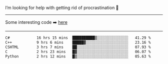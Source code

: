 I’m looking for help with getting rid of procrastination 🤔

-----

Some interesting code :arrow_right: [here](https://github.com/zhen8838/playground)

-----

<!--START_SECTION:waka-->

```txt
C#            16 hrs 15 mins  ██████████▒░░░░░░░░░░░░░░   41.29 %
C++           9 hrs 6 mins    █████▓░░░░░░░░░░░░░░░░░░░   23.16 %
CSHTML        3 hrs 7 mins    ██░░░░░░░░░░░░░░░░░░░░░░░   07.93 %
C             2 hrs 23 mins   █▓░░░░░░░░░░░░░░░░░░░░░░░   06.07 %
Python        2 hrs 12 mins   █▒░░░░░░░░░░░░░░░░░░░░░░░   05.63 %
```

<!--END_SECTION:waka-->

<!--
**zhen8838/zhen8838** is a ✨ _special_ ✨ repository because its `README.md` (this file) appears on your GitHub profile.

Here are some ideas to get you started:

- 🔭 I’m currently working on ...
- 🌱 I’m currently learning ...
- 👯 I’m looking to collaborate on ...
 ...
- 💬 Ask me about ...
- 📫 How to reach me: ...
- 😄 Pronouns: ...
- ⚡ Fun fact: ...
-->
